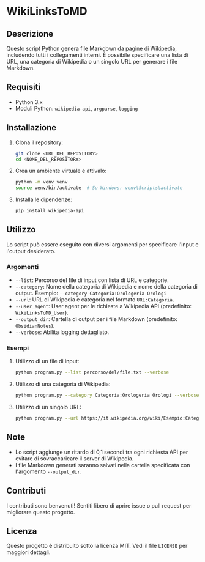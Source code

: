 # WikiLinksToMD

## Descrizione

Questo script Python genera file Markdown da pagine di Wikipedia, includendo tutti i collegamenti interni. È possibile specificare una lista di URL, una categoria di Wikipedia o un singolo URL per generare i file Markdown.

## Requisiti

- Python 3.x
- Moduli Python: `wikipedia-api`, `argparse`, `logging`

## Installazione

1. Clona il repository:
    ```bash
    git clone <URL_DEL_REPOSITORY>
    cd <NOME_DEL_REPOSITORY>
    ```

2. Crea un ambiente virtuale e attivalo:
    ```bash
    python -m venv venv
    source venv/bin/activate  # Su Windows: venv\Scripts\activate
    ```

3. Installa le dipendenze:
    ```bash
    pip install wikipedia-api
    ```

## Utilizzo

Lo script può essere eseguito con diversi argomenti per specificare l'input e l'output desiderato.

### Argomenti

- `--list`: Percorso del file di input con lista di URL e categorie.
- `--category`: Nome della categoria di Wikipedia e nome della categoria di output. Esempio: `--category Categoria:Orologeria Orologi`
- `--url`: URL di Wikipedia e categoria nel formato `URL:Categoria`.
- `--user_agent`: User agent per le richieste a Wikipedia API (predefinito: `WikiLinksToMD_User`).
- `--output_dir`: Cartella di output per i file Markdown (predefinito: `ObsidianNotes`).
- `--verbose`: Abilita logging dettagliato.

### Esempi

1. Utilizzo di un file di input:
    ```bash
    python program.py --list percorso/del/file.txt --verbose
    ```

2. Utilizzo di una categoria di Wikipedia:
    ```bash
    python program.py --category Categoria:Orologeria Orologi --verbose
    ```

3. Utilizzo di un singolo URL:
    ```bash
    python program.py --url https://it.wikipedia.org/wiki/Esempio:Categoria --verbose
    ```

## Note

- Lo script aggiunge un ritardo di 0,1 secondi tra ogni richiesta API per evitare di sovraccaricare il server di Wikipedia.
- I file Markdown generati saranno salvati nella cartella specificata con l'argomento `--output_dir`.

## Contributi

I contributi sono benvenuti! Sentiti libero di aprire issue o pull request per migliorare questo progetto.

## Licenza

Questo progetto è distribuito sotto la licenza MIT. Vedi il file `LICENSE` per maggiori dettagli.